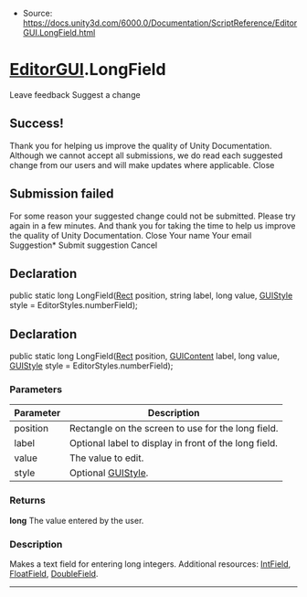 * Source: https://docs.unity3d.com/6000.0/Documentation/ScriptReference/EditorGUI.LongField.html

#  [EditorGUI](https://docs.unity3d.com/6000.0/Documentation/ScriptReference/EditorGUI.html).LongField
Leave feedback
Suggest a change
## Success!
Thank you for helping us improve the quality of Unity Documentation. Although we cannot accept all submissions, we do read each suggested change from our users and will make updates where applicable.
Close
## Submission failed
For some reason your suggested change could not be submitted. Please <a>try again</a> in a few minutes. And thank you for taking the time to help us improve the quality of Unity Documentation.
Close
Your name Your email Suggestion* Submit suggestion
Cancel
## Declaration
public static long LongField([Rect](https://docs.unity3d.com/6000.0/Documentation/ScriptReference/Rect.html) position, string label, long value, [GUIStyle](https://docs.unity3d.com/6000.0/Documentation/ScriptReference/GUIStyle.html) style = EditorStyles.numberField); 
## Declaration
public static long LongField([Rect](https://docs.unity3d.com/6000.0/Documentation/ScriptReference/Rect.html) position, [GUIContent](https://docs.unity3d.com/6000.0/Documentation/ScriptReference/GUIContent.html) label, long value, [GUIStyle](https://docs.unity3d.com/6000.0/Documentation/ScriptReference/GUIStyle.html) style = EditorStyles.numberField); 
### Parameters
Parameter | Description  
---|---  
position | Rectangle on the screen to use for the long field.  
label | Optional label to display in front of the long field.  
value | The value to edit.  
style | Optional [GUIStyle](https://docs.unity3d.com/6000.0/Documentation/ScriptReference/GUIStyle.html).  
### Returns
**long** The value entered by the user. 
### Description
Makes a text field for entering long integers.
Additional resources: [IntField](https://docs.unity3d.com/6000.0/Documentation/ScriptReference/EditorGUI.IntField.html), [FloatField](https://docs.unity3d.com/6000.0/Documentation/ScriptReference/EditorGUI.FloatField.html), [DoubleField](https://docs.unity3d.com/6000.0/Documentation/ScriptReference/EditorGUI.DoubleField.html).
* * *
